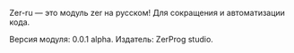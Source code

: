 Zer-ru — это модуль zer на русском! Для сокращения и автоматизации кода.

Версия модуля: 0.0.1 alpha.
Издатель: ZerProg studio.